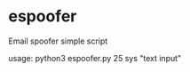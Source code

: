 # espoofer
Email spoofer simple script

usage: python3 espoofer.py <ip address of server> 25 <email address> sys "text input"
